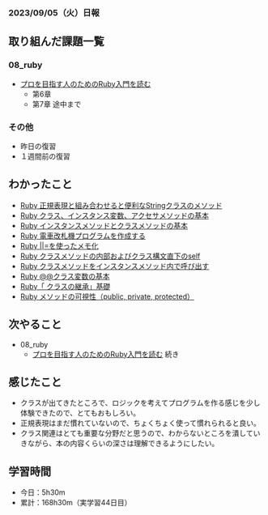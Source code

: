 ### 2023/09/05（火）日報

## 取り組んだ課題一覧

### 08_ruby
  - [プロを目指す人のためのRuby入門を読む](https://github.com/happiness-chain/practice/blob/main/08_ruby/001_%E3%83%97%E3%83%AD%E3%82%92%E7%9B%AE%E6%8C%87%E3%81%99%E4%BA%BA%E3%81%AE%E3%81%9F%E3%82%81%E3%81%AERuby%E5%85%A5%E9%96%80.md)
    - 第6章
    - 第7章 途中まで


### その他
<!-- - 模写コーディング
  - [作って学ぶコーディング学習サイト](https://code-step.com/)
    - [【入門編】recipemenu](https://github.com/imahoritatsuki/copyingCoding/tree/main/introductory-recipemenu/output) -->
<!-- - ブログ執筆
  - [Rubyのテスティングフレームワーク「Minitest」の基本](https://tatsuki-ju.hatenablog.com/entry/2023/09/02/195438) -->
- 昨日の復習
- １週間前の復習

## わかったこと
  - [Ruby 正規表現と組み合わせると便利なStringクラスのメソッド](https://www.notion.so/Ruby-String-7a91644a9fcf431ea5c5d831cec09c8e?pvs=4)
  - [Ruby クラス、インスタンス変数、アクセサメソッドの基本](https://www.notion.so/Ruby-c5cb92e3e57f4f92be66b3681bb0b612?pvs=4)
  - [Ruby インスタンスメソッドとクラスメソッドの基本](https://www.notion.so/Ruby-310016e4d7a24660a4ebfda2f77c1c21?pvs=4)
  - [Ruby 電車改札機プログラムを作成する](https://www.notion.so/Ruby-db720ce1160d4da7a4241abfcd2ae622?pvs=4)
  - [Ruby ||=を使ったメモ化](https://www.notion.so/Ruby-2002bb20e8ca4976ab8b813c9d76abc1?pvs=4)
  - [Ruby クラスメソッドの内部およびクラス構文直下のself](https://www.notion.so/Ruby-self-72894e20c5654cedb83abed7494063b0?pvs=4)
  - [Ruby クラスメソッドをインスタンスメソッド内で呼び出す](https://www.notion.so/Ruby-5f3b5893957f403db1d523aff8ec051c?pvs=4)
  - [Ruby @@クラス変数の基本](https://www.notion.so/Ruby-335e67aeb05b47f58eea88721e07ab29?pvs=4)
  - [Ruby「 クラスの継承」基礎](https://www.notion.so/Ruby-039e54ef4b9048aeac4efe212d6a38a1?pvs=4)
  - [Ruby メソッドの可視性（public, private, protected）](https://www.notion.so/Ruby-public-private-protected-d4438d0bb719483c8738673db4b23092?pvs=4)


## 次やること
- 08_ruby
  - [プロを目指す人のためのRuby入門を読む](https://github.com/happiness-chain/practice/blob/main/08_ruby/001_%E3%83%97%E3%83%AD%E3%82%92%E7%9B%AE%E6%8C%87%E3%81%99%E4%BA%BA%E3%81%AE%E3%81%9F%E3%82%81%E3%81%AERuby%E5%85%A5%E9%96%80.md) 続き

## 感じたこと
- クラスが出てきたところで、ロジックを考えてプログラムを作る感じを少し体験できたので、とてもおもしろい。
- 正規表現はまだ慣れていないので、ちょくちょく使って慣れられると良い。
- クラス関連はとても重要な分野だと思うので、わからないところを潰していきながら、本の内容くらいの深さは理解できるようにしたい。

## 学習時間
- 今日：5h30m
- 累計：168h30m（実学習44日目）

